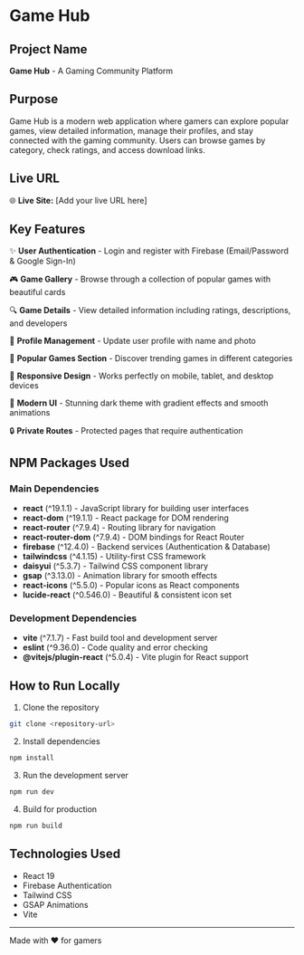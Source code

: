 # Game Hub

## Project Name

**Game Hub** - A Gaming Community Platform

## Purpose

Game Hub is a modern web application where gamers can explore popular games, view detailed information, manage their profiles, and stay connected with the gaming community. Users can browse games by category, check ratings, and access download links.

## Live URL

🌐 **Live Site:** [Add your live URL here]

## Key Features

✨ **User Authentication** - Login and register with Firebase (Email/Password & Google Sign-In)

🎮 **Game Gallery** - Browse through a collection of popular games with beautiful cards

🔍 **Game Details** - View detailed information including ratings, descriptions, and developers

👤 **Profile Management** - Update user profile with name and photo

🎯 **Popular Games Section** - Discover trending games in different categories

📱 **Responsive Design** - Works perfectly on mobile, tablet, and desktop devices

🌈 **Modern UI** - Stunning dark theme with gradient effects and smooth animations

🔒 **Private Routes** - Protected pages that require authentication

## NPM Packages Used

### Main Dependencies

- **react** (^19.1.1) - JavaScript library for building user interfaces
- **react-dom** (^19.1.1) - React package for DOM rendering
- **react-router** (^7.9.4) - Routing library for navigation
- **react-router-dom** (^7.9.4) - DOM bindings for React Router
- **firebase** (^12.4.0) - Backend services (Authentication & Database)
- **tailwindcss** (^4.1.15) - Utility-first CSS framework
- **daisyui** (^5.3.7) - Tailwind CSS component library
- **gsap** (^3.13.0) - Animation library for smooth effects
- **react-icons** (^5.5.0) - Popular icons as React components
- **lucide-react** (^0.546.0) - Beautiful & consistent icon set

### Development Dependencies

- **vite** (^7.1.7) - Fast build tool and development server
- **eslint** (^9.36.0) - Code quality and error checking
- **@vitejs/plugin-react** (^5.0.4) - Vite plugin for React support

## How to Run Locally

1. Clone the repository

```bash
git clone <repository-url>
```

2. Install dependencies

```bash
npm install
```

3. Run the development server

```bash
npm run dev
```

4. Build for production

```bash
npm run build
```

## Technologies Used

- React 19
- Firebase Authentication
- Tailwind CSS
- GSAP Animations
- Vite

---

Made with ❤️ for gamers
